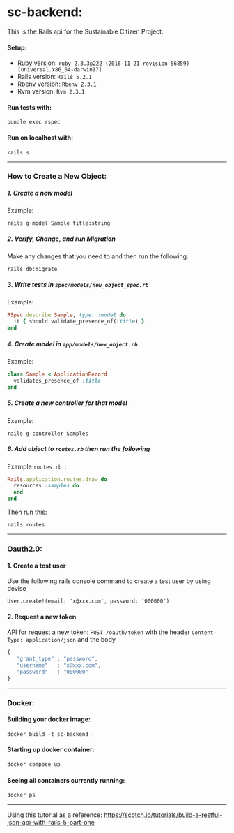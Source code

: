 # sc-backend:

This is the Rails api for the Sustainable Citizen Project. 

#### Setup:
* Ruby version: `ruby 2.3.3p222 (2016-11-21 revision 56859) [universal.x86_64-darwin17]
`
* Rails version: `Rails 5.2.1`
* Rbenv version: `Rbenv 2.3.1`
* Rvm version: `Rvm 2.3.1`

#### Run tests with: 
```
bundle exec rspec 
```

#### Run on localhost with: 
```
rails s 
```

---

### How to Create a New Object: 

##### 1. Create a new model 
Example: 

```rails g model Sample title:string```

##### 2. Verify, Change, and run Migration  
Make any changes that you need to and then run the following: 

```rails db:migrate```

##### 3. Write tests in `spec/models/new_object_spec.rb`
Example: 
```ruby
RSpec.describe Sample, type: :model do
  it { should validate_presence_of(:title) }
end
```

##### 4. Create model in `app/models/new_object.rb`
Example:
```ruby
class Sample < ApplicationRecord
  validates_presence_of :title
end
```

##### 5. Create a new controller for that model 
Example: 
```
rails g controller Samples
```

##### 6. Add object to `routes.rb` then run the following
Example `routes.rb `: 
```ruby
Rails.application.routes.draw do
  resources :samples do
  end
end
```
Then run this: 
```
rails routes 
``` 
---

### Oauth2.0:
#### 1. Create a test user
Use the following rails console command to create a test user by using devise
```
User.create!(email: 'x@xxx.com', password: '000000')
```

#### 2. Request a new token
API for request a new token: `POST /oauth/token` with the header `Content-Type: application/json` and the body
```javascript
{
   "grant_type" : "password",
   "username"   : "x@xxx.com",
   "password"   : "000000"
}
```

---
### Docker: 
#### Building your docker image: 
```
docker build -t sc-backend .
```
#### Starting up docker container: 
```ruby
docker compose up 
```
#### Seeing all containers currently running: 
```ruby
docker ps 
```

---
Using this tutorial as a reference: https://scotch.io/tutorials/build-a-restful-json-api-with-rails-5-part-one 
